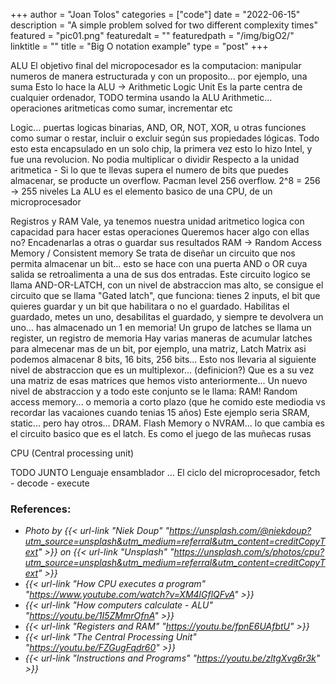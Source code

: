 +++
author = "Joan Tolos"
categories = ["code"]
date = "2022-06-15"
description = "A simple problem solved for two different complexity times"
featured = "pic01.png"
featuredalt = ""
featuredpath = "/img/bigO2/"
linktitle = ""
title = "Big O notation example"
type = "post"
+++

ALU
El objetivo final del micropocesador es la computacion: manipular numeros de manera estructurada y con un proposito... por ejemplo, una suma
Esto lo hace la ALU -> Arithmetic Logic Unit
Es la parte centra de cualquier ordenador, TODO termina usando la ALU
Arithmetic... operaciones aritmeticas como sumar, incrementar etc

Logic... puertas logicas binarias, AND, OR, NOT, XOR, u otras funciones como sumar o restar, incluir o excluir según sus propiedades lógicas.
Todo esto esta encapsulado en un solo chip, la primera vez esto lo hizo Intel, y fue una revolucion. No podia multiplicar o dividir
	Respecto a la unidad aritmetica - Si lo que te llevas supera el numero de bits que puedes almacenar, se producte un overflow. Pacman level 256 overflow. 2^8 = 256 -> 255 niveles
La ALU es el elemento basico de una CPU, de un microprocesador

Registros y RAM
Vale, ya tenemos nuestra unidad aritmetico logica con capacidad para hacer estas operaciones
Queremos hacer algo con ellas no? Encadenarlas a otras o guardar sus resultados
RAM -> Random Access Memory / Consistent memory
Se trata de diseñar un circuito que nos permita almacenar un bit... esto se hace con una puerta AND o OR cuya salida se retroalimenta a una de sus dos entradas. Este circuito logico se llama AND-OR-LATCH, con un nivel de abstraccion mas alto, se consigue el circuito que se llama "Gated latch", que funciona: tienes 2 inputs, el bit que quieres guardar y un bit que habilitara o no el guardado. Habilitas el guardado, metes un uno, desabilitas el guardado, y siempre te devolvera un uno... has almacenado un 1 en memoria!
Un grupo de latches se llama un register, un registro de memoria
Hay varias maneras de acumular latches para almecenar mas de un bit, por ejemplo, una matriz, Latch Matrix asi podemos almacenar 8 bits, 16 bits, 256 bits...
Esto nos llevaria al siguiente nivel de abstraccion que es un multiplexor... (definicion?)
Que es a su vez una matriz de esas matrices que hemos visto anteriormente...
Un nuevo nivel de abstraccion y a todo este conjunto se le llama: RAM!
Random access memory... o memoria a corto plazo (que he comido este mediodia vs recordar las vacaiones cuando tenias 15 años)
Este ejemplo seria SRAM, static... pero hay otros... DRAM. Flash Memory o NVRAM... lo que cambia es el circuito basico que es el latch.
Es como el juego de las muñecas rusas

CPU (Central processing unit)


TODO JUNTO
Lenguaje ensamblador
...
El ciclo del microprocesador, fetch - decode - execute


### References:
* _Photo by {{< url-link "Niek Doup" "https://unsplash.com/@niekdoup?utm_source=unsplash&utm_medium=referral&utm_content=creditCopyText" >}} on {{< url-link "Unsplash" "https://unsplash.com/s/photos/cpu?utm_source=unsplash&utm_medium=referral&utm_content=creditCopyText" >}}_
* _{{< url-link "How CPU executes a program" "https://www.youtube.com/watch?v=XM4lGflQFvA" >}}_
* _{{< url-link "How computers calculate - ALU" "https://youtu.be/1I5ZMmrOfnA" >}}_
* _{{< url-link "Registers and RAM" "https://youtu.be/fpnE6UAfbtU" >}}_
* _{{< url-link "The Central Processing Unit" "https://youtu.be/FZGugFqdr60" >}}_
* _{{< url-link "Instructions and Programs" "https://youtu.be/zltgXvg6r3k" >}}_

